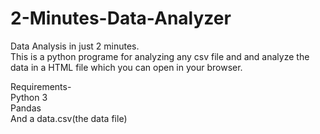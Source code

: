 # 2-Minutes-Data-Analyzer  
  
Data Analysis in just 2 minutes.  
This is a python programe for analyzing any csv file and and analyze the data in a HTML file which you can open in your browser.  
  
    
      
Requirements-  
Python 3  
Pandas  
And a data.csv(the data file)  

